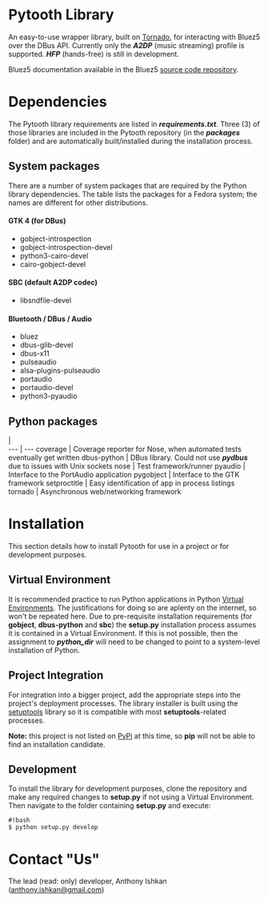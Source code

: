 # Pytooth Library

An easy-to-use wrapper library, built on [Tornado](http://www.tornadoweb.org/), for interacting with Bluez5 over the DBus API. Currently only the **_A2DP_** (music streaming) profile is supported. **_HFP_** (hands-free) is still in development.

Bluez5 documentation available in the Bluez5 [source code repository](https://git.kernel.org/cgit/bluetooth/bluez.git/tree/doc).

# Dependencies

The Pytooth library requirements are listed in **_requirements.txt_**. Three (3) of those libraries are included in the Pytooth repository (in the **_packages_** folder) and are automatically built/installed during the installation process.

## System packages

There are a number of system packages that are required by the Python library dependencies. The table lists the packages for a Fedora system; the names are different for other distributions.

#### GTK 4 (for DBus)
* gobject-introspection
* gobject-introspection-devel
* python3-cairo-devel
* cairo-gobject-devel

#### SBC (default A2DP codec)
* libsndfile-devel

#### Bluetooth / DBus / Audio
* bluez
* dbus-glib-devel
* dbus-x11
* pulseaudio
* alsa-plugins-pulseaudio
* portaudio
* portaudio-devel
* python3-pyaudio

## Python packages

   |   
--- | ---
coverage | Coverage reporter for Nose, when automated tests eventually get written
dbus-python | DBus library. Could not use **_pydbus_** due to issues with Unix sockets
nose | Test framework/runner
pyaudio | Interface to the PortAudio application
pygobject | Interface to the GTK framework
setproctitle | Easy identification of app in process listings
tornado | Asynchronous web/networking framework

# Installation

This section details how to install Pytooth for use in a project or for development purposes.

## Virtual Environment ##

It is recommended practice to run Python applications in Python [Virtual Environments](https://virtualenv.pypa.io/en/stable/). The justifications for doing so are aplenty on the internet, so won't be repeated here. Due to pre-requisite installation requirements (for **gobject**, **dbus-python** and **sbc**) the **setup.py** installation process assumes it is contained in a Virtual Environment. If this is not possible, then the assignment to ***python_dir*** will need to be changed to point to a system-level installation of Python.

## Project Integration

For integration into a bigger project, add the appropriate steps into the project's deployment processes. The library installer is built using the [setuptools](https://setuptools.readthedocs.io/) library so it is compatible with most **setuptools**-related processes.

**Note:** this project is not listed on [PyPi](https://pypi.python.org/) at this time, so **pip** will not be able to find an installation candidate.

## Development

To install the library for development purposes, clone the repository and make any required changes to **setup.py** if not using a Virtual Environment. Then navigate to the folder containing **setup.py** and execute:

```
#!bash
$ python setup.py develop
```

# Contact "Us"

The lead (read: only) developer, Anthony Ishkan (anthony.ishkan@gmail.com)